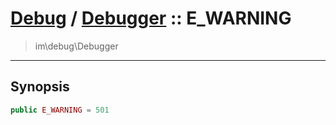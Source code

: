 # [Debug](debug.md) / [Debugger](debug-Debugger.md) :: E_WARNING
 > im\debug\Debugger
____

## Synopsis
```php
public E_WARNING = 501
```
